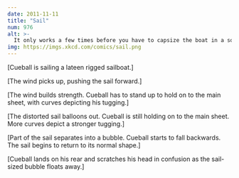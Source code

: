 ```yaml
---
date: 2011-11-11
title: "Sail"
num: 976
alt: >-
  It only works a few times before you have to capsize the boat in a soap lagoon again.
img: https://imgs.xkcd.com/comics/sail.png
---
```

[Cueball is sailing a lateen rigged sailboat.]

[The wind picks up, pushing the sail forward.]

[The wind builds strength. Cueball has to stand up to hold on to the main sheet, with curves depicting his tugging.]

[The distorted sail balloons out. Cueball is still holding on to the main sheet. More curves depict a stronger tugging.]

[Part of the sail separates into a bubble. Cueball starts to fall backwards. The sail begins to return to its normal shape.]

[Cueball lands on his rear and scratches his head in confusion as the sail-sized bubble floats away.]